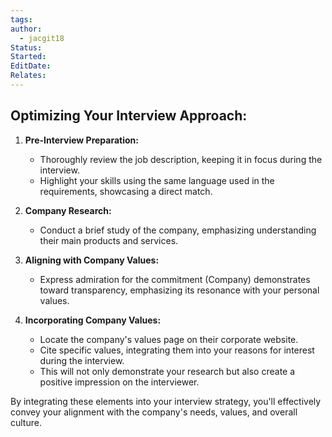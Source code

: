 ```yaml
---
tags: 
author:
  - jacgit18
Status: 
Started: 
EditDate: 
Relates:
---
```

## **Optimizing Your Interview Approach:**

1. **Pre-Interview Preparation:**
   - Thoroughly review the job description, keeping it in focus during the interview.
   - Highlight your skills using the same language used in the requirements, showcasing a direct match.

2. **Company Research:**
   - Conduct a brief study of the company, emphasizing understanding their main products and services.

3. **Aligning with Company Values:**
   - Express admiration for the commitment (Company) demonstrates toward transparency, emphasizing its resonance with your personal values.

4. **Incorporating Company Values:**
   - Locate the company's values page on their corporate website.
   - Cite specific values, integrating them into your reasons for interest during the interview.
   - This will not only demonstrate your research but also create a positive impression on the interviewer.

By integrating these elements into your interview strategy, you'll effectively convey your alignment with the company's needs, values, and overall culture.